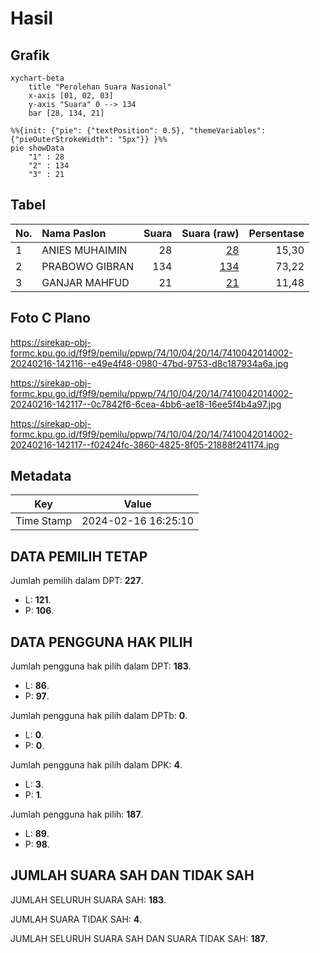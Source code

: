 # Hasil

## Grafik

```mermaid
xychart-beta
    title "Perolehan Suara Nasional"
    x-axis [01, 02, 03]
    y-axis "Suara" 0 --> 134
    bar [28, 134, 21]
```

```mermaid
%%{init: {"pie": {"textPosition": 0.5}, "themeVariables": {"pieOuterStrokeWidth": "5px"}} }%%
pie showData
    "1" : 28
    "2" : 134
    "3" : 21
```

## Tabel

| No. | Nama Paslon    | Suara | Suara (raw) | Persentase |
|:--- |:-------------- | -----:| -----------:| ----------:|
| 1   | ANIES MUHAIMIN | 28    | [28][p-1]   | 15,30      |
| 2   | PRABOWO GIBRAN | 134   | [134][p-2]  | 73,22      |
| 3   | GANJAR MAHFUD  | 21    | [21][p-3]   | 11,48      |


[p-1]: https://github.com/gigit-pemilu/pemilu-2024/blob/main/pilpres/hitung-suara/sub/74-sulawesi-tenggara/sub/10-buton-utara/sub/04-kulisusu-barat/sub/2014-labulanda/sub/002-tps/sub/paslon-1.txt
[p-2]: https://github.com/gigit-pemilu/pemilu-2024/blob/main/pilpres/hitung-suara/sub/74-sulawesi-tenggara/sub/10-buton-utara/sub/04-kulisusu-barat/sub/2014-labulanda/sub/002-tps/sub/paslon-2.txt
[p-3]: https://github.com/gigit-pemilu/pemilu-2024/blob/main/pilpres/hitung-suara/sub/74-sulawesi-tenggara/sub/10-buton-utara/sub/04-kulisusu-barat/sub/2014-labulanda/sub/002-tps/sub/paslon-3.txt

## Foto C Plano

https://sirekap-obj-formc.kpu.go.id/f9f9/pemilu/ppwp/74/10/04/20/14/7410042014002-20240216-142116--e49e4f48-0980-47bd-9753-d8c187934a6a.jpg

https://sirekap-obj-formc.kpu.go.id/f9f9/pemilu/ppwp/74/10/04/20/14/7410042014002-20240216-142117--0c7842f6-6cea-4bb6-ae18-16ee5f4b4a97.jpg

https://sirekap-obj-formc.kpu.go.id/f9f9/pemilu/ppwp/74/10/04/20/14/7410042014002-20240216-142117--f02424fc-3860-4825-8f05-21888f241174.jpg


## Metadata

| Key        | Value               |
| ---------- | ------------------- |
| Time Stamp | 2024-02-16 16:25:10 |


## DATA PEMILIH TETAP

Jumlah pemilih dalam DPT: **227**.
 * L: **121**.
 * P: **106**.

## DATA PENGGUNA HAK PILIH

Jumlah pengguna hak pilih dalam DPT: **183**.
 * L: **86**.
 * P: **97**.

Jumlah pengguna hak pilih dalam DPTb: **0**.
 * L: **0**.
 * P: **0**.

Jumlah pengguna hak pilih dalam DPK: **4**.
 * L: **3**.
 * P: **1**.

Jumlah pengguna hak pilih: **187**.
 * L: **89**.
 * P: **98**.

## JUMLAH SUARA SAH DAN TIDAK SAH

JUMLAH SELURUH SUARA SAH: **183**.

JUMLAH SUARA TIDAK SAH: **4**.

JUMLAH SELURUH SUARA SAH DAN SUARA TIDAK SAH: **187**.


